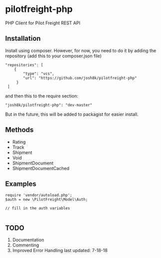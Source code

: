 # pilotfreight-php
PHP Client for Pilot Freight REST API

## Installation

Install using composer. However, for now, you need to do it by adding the repository (add this to your composer.json file)

```
"repositories": [
	{
		"type": "vcs",
	 	"url": "https://github.com/josh8k/pilotfreight-php"
	 }
 ]
```

and then this to the require section:
```
"josh8k/pilotfreight-php": "dev-master"
```

But in the future, this will be added to packagist for easier install.

## Methods

- Rating
- Track
- Shipment
- Void
- ShipmentDocument
- ShipmentDocumentCached

## Examples

```
require 'vendor/autoload.php';
$auth = new \PilotFreight\Model\Auth;

// fill in the auth variables


```

## TODO
1. Documentation
3. Commenting
2. Improved Error Handling
last updated: 7-18-18

